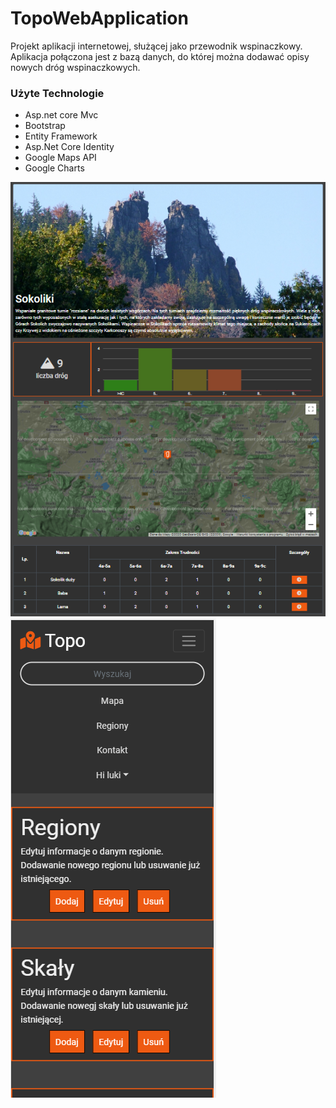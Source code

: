 # TopoWebApplication

Projekt aplikacji internetowej, służącej jako przewodnik wspinaczkowy. Aplikacja połączona jest z bazą danych, do której można dodawać opisy nowych dróg wspinaczkowych. 

### Użyte Technologie

* Asp.net core Mvc
* Bootstrap
* Entity Framework
* Asp.Net Core Identity
* Google Maps API
* Google Charts

![alt text](https://github.com/Lukasz-Konopacki/TopoWebApplication/blob/master/ReadMeImg/PhotoReadme1.PNG)
![alt text](https://github.com/Lukasz-Konopacki/TopoWebApplication/blob/master/ReadMeImg/PhotoReadme2.PNG)
